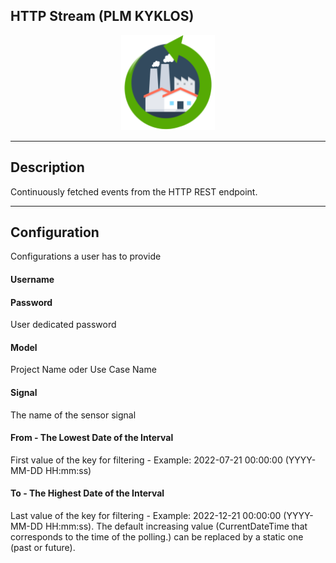 <!--
  ~ Licensed to the Apache Software Foundation (ASF) under one or more
  ~ contributor license agreements.  See the NOTICE file distributed with
  ~ this work for additional information regarding copyright ownership.
  ~ The ASF licenses this file to You under the Apache License, Version 2.0
  ~ (the "License"); you may not use this file except in compliance with
  ~ the License.  You may obtain a copy of the License at
  ~
  ~    http://www.apache.org/licenses/LICENSE-2.0
  ~
  ~ Unless required by applicable law or agreed to in writing, software
  ~ distributed under the License is distributed on an "AS IS" BASIS,
  ~ WITHOUT WARRANTIES OR CONDITIONS OF ANY KIND, either express or implied.
  ~ See the License for the specific language governing permissions and
  ~ limitations under the License.
  ~
  -->

## HTTP Stream (PLM KYKLOS)

<p align="center"> 
    <img src="icon.png" width="150px;" class="pe-image-documentation"/>
</p>

***

## Description
Continuously fetched events from the HTTP REST endpoint.

***

## Configuration
Configurations a user has to provide
#### Username
#### Password
User dedicated password
#### Model
Project Name oder Use Case Name
#### Signal 
The name of the sensor signal
#### From - The Lowest Date of the Interval
First value of the key for filtering - Example: 2022-07-21 00:00:00 (YYYY-MM-DD HH:mm:ss)
#### To - The Highest Date of the Interval
Last value of the key for filtering - Example: 2022-12-21 00:00:00 (YYYY-MM-DD HH:mm:ss). 
The default increasing value (CurrentDateTime that corresponds to the time of the polling.) can be replaced by a static one (past or future).

